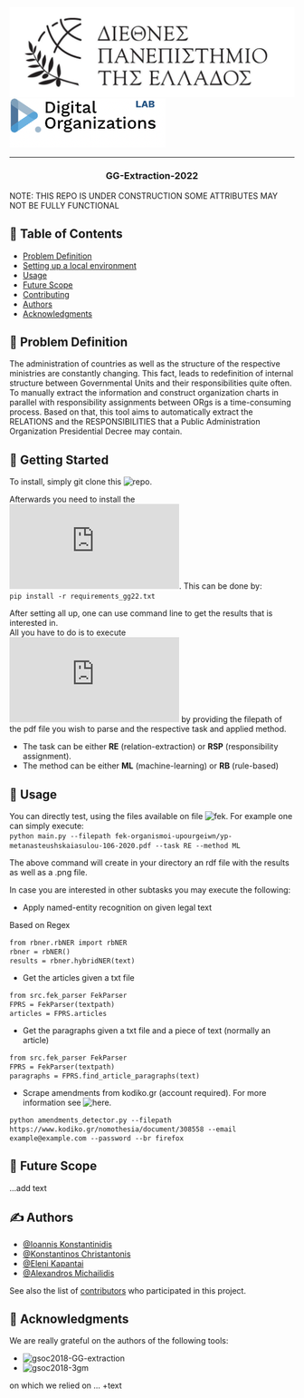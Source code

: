![plot](docs/readme_pics/IHU.png)
![plot](docs/readme_pics/DORG-Lab.png)

---

<h3 align="center">GG-Extraction-2022</h3>
NOTE: THIS REPO IS UNDER CONSTRUCTION SOME ATTRIBUTES MAY NOT BE FULLY FUNCTIONAL

## 📝 Table of Contents
- [Problem Definition](#problem_statement)
- [Setting up a local environment](#getting_started)
- [Usage](#usage)
- [Future Scope](#future_scope)
- [Contributing](../CONTRIBUTING.md)
- [Authors](#authors)
- [Acknowledgments](#acknowledgments)

## 🧐 Problem Definition <a name = "problem_statement"></a>
The administration of countries as well as the structure of the respective ministries are constantly changing. This fact, leads to redefinition of internal structure between Governmental Units and their responsibilities quite often. To manually extract the information and construct organization charts in parallel with responsibility assignments between ORgs is a time-consuming process. Based on that, this tool aims to automatically extract the RELATIONS and the RESPONSIBILITIES that a Public Administration Organization Presidential Decree may contain. 

## 🏁 Getting Started <a name = "getting_started"></a>

To install, simply git clone this ![repo](https://github.com/dorg-ihu/gg-extraction-2022/tree/testing).

Afterwards you need to install the ![requirements](https://github.com/dorg-ihu/gg-extraction-2022/blob/testing/requirements_gg22.txt). This can be done by:  
`pip install -r requirements_gg22.txt`

After setting all up, one can use command line to get the results that is interested in.  
All you have to do is to execute 
![main.py](https://github.com/dorg-ihu/gg-extraction-2022/blob/testing/main.py) by providing the filepath of the pdf file you wish to parse and the respective task and applied method.  
* The task can be either **RE** (relation-extraction) or **RSP** (responsibility assignment).  
* The method can be either **ML** (machine-learning) or **RB** (rule-based)  

## 🎈 Usage <a name="usage"></a>
You can directly test, using the files available on file ![fek](https://github.com/dorg-ihu/gg-extraction-2022/tree/testing/fek-organismoi-upourgeiwn).
For example one can simply execute:  
`python main.py --filepath fek-organismoi-upourgeiwn/yp-metanasteushskaiasulou-106-2020.pdf --task RE --method ML`  

The above command will create in your directory an rdf file with the results as well as a .png file.

In case you are interested in other subtasks you may execute the following:  

* Apply named-entity recognition on given legal text  

Based on Regex

```
from rbner.rbNER import rbNER  
rbner = rbNER()  
results = rbner.hybridNER(text)
```

* Get the articles given a txt file
```
from src.fek_parser FekParser
FPRS = FekParser(textpath)
articles = FPRS.articles
```

* Get the paragraphs given a txt file and a piece of text (normally an article)
```
from src.fek_parser FekParser
FPRS = FekParser(textpath)
paragraphs = FPRS.find_article_paragraphs(text)
```

* Scrape amendments from kodiko.gr (account required). For more information see ![here](https://github.com/dorg-ihu/gg-extraction-2022/wiki/4.-Amendments-Detection). 
```
python amendments_detector.py --filepath https://www.kodiko.gr/nomothesia/document/308558 --email example@example.com --password --br firefox
```

## 🚀 Future Scope <a name = "future_scope"></a>

...add text

## ✍️ Authors <a name = "authors"></a>
- [@Ioannis Konstantinidis](https://github.com/ikonstas-ds)  
- [@Konstantinos Christantonis](https://github.com/konschri)
- [@Eleni Kapantai](https://github.com/ekapantai)
- [@Alexandros Michailidis](https://github.com/michailidisa)


See also the list of [contributors](https://github.com/dorg-ihu/gg-extraction-2022/graphs/contributors) 
who participated in this project.

## 🎉 Acknowledgments <a name = "acknowledgments"></a>
We are really grateful on the authors of the following tools:
- ![gsoc2018-GG-extraction](https://github.com/eellak/gsoc2018-GG-extraction)
- ![gsoc2018-3gm](https://github.com/eellak/gsoc2018-3gm)

on which we relied on ... +text
